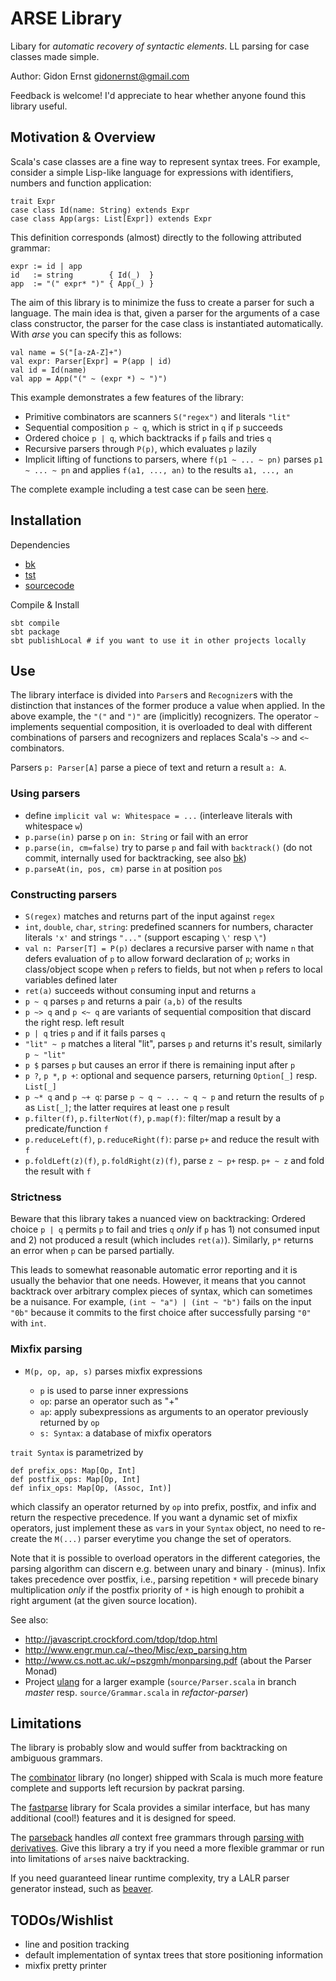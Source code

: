 ARSE Library
============

Libary for *automatic recovery of syntactic elements*.
LL parsing for case classes made simple.

Author: Gidon Ernst <gidonernst@gmail.com>

Feedback is welcome! I'd appreciate to hear whether anyone found this library useful.

Motivation & Overview
---------------------

Scala's case classes are a fine way to represent syntax trees. For example,
consider a simple Lisp-like language for expressions with identifiers, numbers
and function application:

    trait Expr
    case class Id(name: String) extends Expr
    case class App(args: List[Expr]) extends Expr

This definition corresponds (almost) directly to the following attributed grammar:

    expr := id | app
    id   := string        { Id(_)  }
    app  := "(" expr* ")" { App(_) }

The aim of this library is to minimize the fuss to create a parser for such a
language. The main idea is that, given a parser for the arguments of a case
class constructor, the parser for the case class is instantiated automatically.
With *arse* you can specify this as follows:

    val name = S("[a-zA-Z]+")
    val expr: Parser[Expr] = P(app | id)
    val id = Id(name)
    val app = App("(" ~ (expr *) ~ ")")

This example demonstrates a few features of the library:

-   Primitive combinators are scanners `S("regex")` and literals `"lit"`
-   Sequential composition `p ~ q`, which is strict in `q` if `p` succeeds
-   Ordered choice `p | q`, which backtracks if `p` fails and tries `q`
-   Recursive parsers through `P(p)`, which evaluates `p` lazily
-   Implicit lifting of functions to parsers, where `f(p1 ~ ... ~ pn)` parses `p1 ~ ... ~ pn` and applies `f(a1, ..., an)` to the results `a1, ..., an`

The complete example including a test case can be seen
[here](https://github.com/gernst/arse/blob/master/src/test/scala/arse/test/Expr.scala).

Installation
------------

Dependencies

- [bk](https://github.com/gernst/bk)
- [tst](https://github.com/gernst/tst)
- [sourcecode](https://github.com/lihaoyi/sourcecode)

Compile & Install

    sbt compile
    sbt package
    sbt publishLocal # if you want to use it in other projects locally

Use
---

The library interface is divided into `Parser`s and `Recognizer`s
with the distinction that instances of the former produce a value when applied.
In the above example, the `"("` and `")"` are (implicitly) recognizers.
The operator `~` implements sequential composition, it is overloaded to deal
with different combinations of parsers and recognizers and replaces Scala's `~>`
and `<~` combinators.

Parsers `p: Parser[A]` parse a piece of text and return a result `a: A`.

### Using parsers

-   define `implicit val w: Whitespace = ...` (interleave literals with whitespace `w`)
-   `p.parse(in)` parse `p` on `in: String` or fail with an error
-   `p.parse(in, cm=false)` try to parse `p` and fail with `backtrack()`
    (do not commit, internally used for backtracking, see also [bk](https://github.com/gernst/bk))
-   `p.parseAt(in, pos, cm)` parse `in` at position `pos`

### Constructing parsers

-   `S(regex)` matches and returns part of the input against `regex`
-   `int`, `double`, `char`, `string`: predefined scanners for numbers, character literals `'x'` and strings `"..."` (support escaping `\'` resp `\"`)
-   `val n: Parser[T] = P(p)` declares a recursive parser with name `n` that defers evaluation of `p` to allow forward declaration of `p`;
     works in class/object scope when `p` refers to fields, but not when `p` refers to local variables defined later
-   `ret(a)` succeeds without consuming input and returns `a`
-   `p ~ q` parses `p` and returns a pair `(a,b)` of the results
-   `p ~> q` and `p <~ q` are variants of sequential composition that discard the right resp. left result
-   `p | q` tries `p` and if it fails parses `q`
-   `"lit" ~ p` matches a literal "lit", parses `p` and returns it's result, similarly `p ~ "lit"`
-   `p $` parses `p` but causes an error if there is remaining input after `p`
-   `p ?`, `p *`, `p +`: optional and sequence parsers, returning `Option[_]` resp. `List[_]`
-   `p ~* q` and `p ~+ q`: parse `p ~ q ~ ... ~ q ~ p` and return the results of `p` as `List[_]`; the latter requires at least one `p` result
-   `p.filter(f)`, `p.filterNot(f)`, `p.map(f)`: filter/map a result by a predicate/function `f`
-   `p.reduceLeft(f)`, `p.reduceRight(f)`: parse `p+` and reduce the result with `f`
-   `p.foldLeft(z)(f)`, `p.foldRight(z)(f)`, parse `z ~ p+` resp. `p+ ~ z` and fold the result with `f`

### Strictness

Beware that this library takes a nuanced view on backtracking:
Ordered choice `p | q` permits `p` to fail and tries `q` *only* if `p` has 1) not consumed input and 2) not produced a result (which includes `ret(a)`).
Similarly, `p*` returns an error when `p` can be parsed partially.

This leads to somewhat reasonable automatic error reporting and it is usually the behavior that one needs.
However, it means that you cannot backtrack over arbitrary complex pieces of syntax, which can sometimes be a nuisance.
For example, `(int ~ "a") | (int ~ "b")` fails on the input `"0b"` because it commits to the first choice after successfully parsing `"0"` with `int`.


### Mixfix parsing

-   `M(p, op, ap, s)` parses mixfix expressions

    - `p` is used to parse inner expressions
    - `op`: parse an operator such as "+"
    - `ap`: apply subexpressions as arguments to an operator previously returned by `op`
    - `s: Syntax`: a database of mixfix operators

`trait Syntax` is parametrized by

    def prefix_ops: Map[Op, Int]
    def postfix_ops: Map[Op, Int]
    def infix_ops: Map[Op, (Assoc, Int)]

which classify an operator returned by `op` into prefix, postfix, and infix
and return the respective precedence.
If you want a dynamic set of mixfix operators, just implement these as `var`s
in your `Syntax` object, no need to re-create the `M(...)` parser everytime you change the set of operators.

Note that it is possible to overload operators in the different categories,
the parsing algorithm can discern e.g. between unary and binary `-` (minus).
Infix takes precedence over postfix,
i.e., parsing repetition `*` will precede binary multiplication
*only* if the postfix priority of `*` is high enough to prohibit a right
argument (at the given source location).

See also:

- <http://javascript.crockford.com/tdop/tdop.html>
- <http://www.engr.mun.ca/~theo/Misc/exp_parsing.htm>
- <http://www.cs.nott.ac.uk/~pszgmh/monparsing.pdf> (about the Parser Monad)
- Project [ulang](https://github.com/gernst/ulang) for a larger example
  (`source/Parser.scala` in branch *master*
   resp. `source/Grammar.scala` in *refactor-parser*)

Limitations
-----------

The library is probably slow and would suffer from backtracking on ambiguous grammars.

The [combinator](https://github.com/scala/scala-parser-combinators)
library (no longer) shipped with Scala is much more feature complete and supports
left recursion by packrat parsing.

The [fastparse](http://www.lihaoyi.com/fastparse)
library for Scala provides a similar interface, but has many additional (cool!) features
and it is designed for speed.

The [parseback](https://github.com/djspiewak/parseback)
handles *all* context free grammars through
[parsing with derivatives](http://matt.might.net/articles/parsing-with-derivatives/).
Give this library a try if you need a more flexible grammar
or run into limitations of `arse`s naive backtracking.

If you need guaranteed linear runtime complexity, try a LALR parser generator instead, 
such as [beaver](http://beaver.sourceforge.net).

TODOs/Wishlist
--------------

- line and position tracking
- default implementation of syntax trees that store positioning information
- mixfix pretty printer
